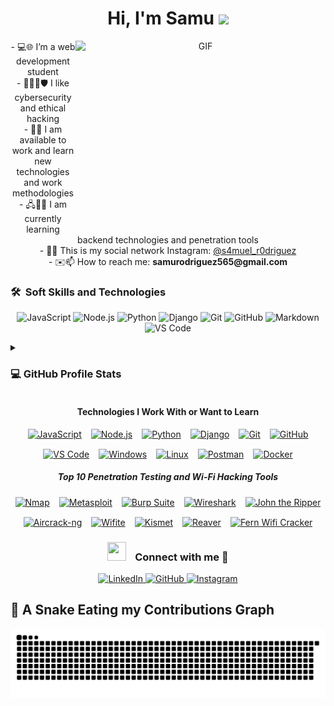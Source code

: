 <h1 align="center">Hi, I'm Samu <img src="https://media.giphy.com/media/hvRJCLFzcasrR4ia7z/giphy.gif" width="35"></h1>
<a target="_blank" align="center">
  <img align="right" height="300" width="400" alt="GIF" src="https://media.giphy.com/media/SWoSkN6DxTszqIKEqv/giphy.gif">
</a>

<p align="center">
  - 💻🌐 I’m a web development student<br>
  - 👨🏻‍💻🛡️ I like cybersecurity and ethical hacking<br>
  - 💼🤝 I am available to work and learn new technologies and work methodologies<br>
  - 🖧🕵️‍♂️ I am currently learning backend technologies and penetration tools<br>
  - 💬📲 This is my social network Instagram: <a href="https://www.instagram.com/s4muel_r0driguez/">@s4muel_r0driguez</a><br>
  - ✉️📫 How to reach me: <strong>samurodriguez565@gmail.com</strong>
</p>

### 🛠 &nbsp;Soft Skills and Technologies
<p align="center">
  <img src="https://img.shields.io/badge/-JavaScript-05122A?style=flat&logo=javascript" alt="JavaScript">
  <img src="https://img.shields.io/badge/-Node.js-05122A?style=flat&logo=node.js" alt="Node.js">
  <img src="https://img.shields.io/badge/-Python-05122A?style=flat&logo=python" alt="Python">
  <img src="https://img.shields.io/badge/-Django-05122A?style=flat&logo=django&logoColor=092E20" alt="Django">
  <img src="https://img.shields.io/badge/-Git-05122A?style=flat&logo=git" alt="Git">
  <img src="https://img.shields.io/badge/-GitHub-05122A?style=flat&logo=github" alt="GitHub">
  <img src="https://img.shields.io/badge/-Markdown-05122A?style=flat&logo=markdown" alt="Markdown">
  <img src="https://img.shields.io/badge/-Visual%20Studio%20Code-05122A?style=flat&logo=visual-studio-code&logoColor=007ACC" alt="VS Code">
</p>

<details>
  <summary><h3>💻 GitHub Profile Stats</h3></summary>
  <h3>My GitHub Stats</h3>
  <img align="right" alt="Coding" width="300" src="https://cdn.dribbble.com/users/1277312/screenshots/14733298/media/39b1045e593737587dd60e42c8422d1f.gif">
  <br>
  <p><img align="left" src="https://github-readme-stats.vercel.app/api/top-langs?username=S4muel-Rodriguez&show_icons=true&theme=dark&locale=en&layout=compact" alt="S4muel-Rodriguez" /></p>
  <br><br><br><br><br><br><br>
  <p>&nbsp;<img align="left" src="https://github-readme-stats.vercel.app/api?username=S4muel-Rodriguez&show_icons=true&theme=dark&locale=en" alt="S4muel-Rodriguez" /></p>
</details>

<h4 align="center">Technologies I Work With or Want to Learn</h4>
<div align="center" style="display: flex; flex-wrap: wrap; justify-content: center; gap: 15px; margin-top: 10px;">
  <!-- Technologies -->
  <a href="https://developer.mozilla.org/en-US/docs/Web/JavaScript" target="_blank">
    <img src="https://img.icons8.com/color/48/000000/javascript--v1.png" alt="JavaScript">
  </a>
  <a href="https://nodejs.org/" target="_blank">
    <img src="https://img.icons8.com/color/48/000000/nodejs.png" alt="Node.js">
  </a>
  <a href="https://www.python.org/" target="_blank">
    <img src="https://img.icons8.com/color/48/000000/python--v1.png" alt="Python">
  </a>
  <a href="https://www.djangoproject.com/" target="_blank">
    <img src="https://img.icons8.com/color/48/000000/django.png" alt="Django">
  </a>
  <a href="https://git-scm.com/" target="_blank">
    <img src="https://img.icons8.com/color/48/000000/git.png" alt="Git">
  </a>
  <a href="https://github.com/" target="_blank">
    <img src="https://img.icons8.com/material-outlined/48/000000/github.png" alt="GitHub">
  </a>
  <a href="https://code.visualstudio.com/" target="_blank">
    <img src="https://img.icons8.com/color/48/000000/visual-studio-code-2019.png" alt="VS Code">
  </a>
  <a href="https://www.microsoft.com/en-us/windows" target="_blank">
    <img src="https://img.icons8.com/color/48/000000/windows-10.png" alt="Windows">
  </a>
  <a href="https://www.linux.org/" target="_blank">
    <img src="https://img.icons8.com/color/48/000000/linux.png" alt="Linux">
  </a>
  <a href="https://www.postman.com/" target="_blank">
    <img src="https://img.icons8.com/external-tal-revivo-color-tal-revivo/48/000000/external-postman-is-the-only-complete-api-development-environment-logo-color-tal-revivo.png" alt="Postman">
  </a>
  <a href="https://www.docker.com/" target="_blank">
    <img src="https://img.icons8.com/color/48/000000/docker.png" alt="Docker">
  </a>
</div>


<h5 align="center">Top 10 Penetration Testing and Wi-Fi Hacking Tools</h5>
<div align="center" style="display: flex; flex-wrap: wrap; justify-content: center; gap: 15px; margin-top: 10px;">
  <a href="https://nmap.org/" target="_blank" aria-label="Nmap">
    <img src="https://www.nmap.org/book/images/nmap-logo.png" alt="Nmap" style="max-width: 150px;">
  </a>
  <a href="https://www.metasploit.com/" target="_blank" aria-label="Metasploit">
    <img src="https://www.metasploit.com/assets/img/logo.svg" alt="Metasploit" style="max-width: 150px;">
  </a>
  <a href="https://portswigger.net/burp" target="_blank" aria-label="Burp Suite">
    <img src="https://portswigger.net/themes/bw-2020/assets/img/logo.png" alt="Burp Suite" style="max-width: 150px;">
  </a>
  <a href="https://wireshark.org/" target="_blank" aria-label="Wireshark">
    <img src="https://wireshark.org/images/wslogo.png" alt="Wireshark" style="max-width: 150px;">
  </a>
  <a href="https://www.openwall.com/john/" target="_blank" aria-label="John the Ripper">
    <img src="https://www.openwall.com/images/john-the-ripper-logo.png" alt="John the Ripper" style="max-width: 150px;">
  </a>
  <a href="https://www.aircrack-ng.org/" target="_blank" aria-label="Aircrack-ng">
    <img src="https://www.aircrack-ng.org/images/aircrack-ng-logo.png" alt="Aircrack-ng" style="max-width: 150px;">
  </a>
  <a href="https://wifite.net/" target="_blank" aria-label="Wifite">
    <img src="https://wifite.net/img/wifite-logo.png" alt="Wifite" style="max-width: 150px;">
  </a>
  <a href="https://kismetwireless.net/" target="_blank" aria-label="Kismet">
    <img src="https://kismetwireless.net/images/kismet-logo.png" alt="Kismet" style="max-width: 150px;">
  </a>
  <a href="https://reaver-wps.sourceforge.io/" target="_blank" aria-label="Reaver">
    <img src="https://upload.wikimedia.org/wikipedia/commons/thumb/7/73/Reaver_logo.svg/220px-Reaver_logo.svg.png" alt="Reaver" style="max-width: 150px;">
  </a>
  <a href="https://github.com/fern-wifi/fern-wifi-cracker" target="_blank" aria-label="Fern Wifi Cracker">
    <img src="https://raw.githubusercontent.com/fern-wifi/fern-wifi-cracker/master/doc/fern-wifi-cracker.png" alt="Fern Wifi Cracker" style="max-width: 150px;">
  </a>
</div>



<h3 align="center">
  <img src="https://media.giphy.com/media/iY8CRBdQXODJSCERIr/giphy.gif" width="30" height="30" style="margin-right: 10px;"> Connect with me 🤝
</h3>

<p align="center">
  <a href="https://www.linkedin.com/in/samu-rodr%C3%ADguez-77b24325a/">
    <img src="https://img.icons8.com/doodle/40/000000/linkedin--v2.png" alt="LinkedIn">
  </a>
  <a href="https://github.com/S4muel-Rodriguez">
    <img src="https://img.icons8.com/doodle/40/000000/github--v1.png" alt="GitHub">
  </a>
  <a href="https://www.instagram.com/s4muel_r0driguez/">
    <img src="https://img.icons8.com/doodle/40/000000/instagram-new--v2.png" alt="Instagram">
  </a>
</p>

## 🐍 A Snake Eating my Contributions Graph
<p align="center">
  <img src="https://github.com/7oSkaaa/7oSkaaa/blob/output/github-contribution-grid-snake.svg?" alt="Snake Game"/>
</p>

